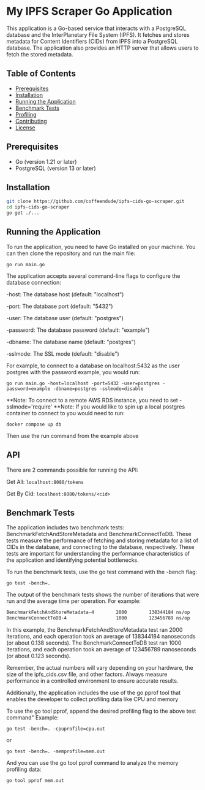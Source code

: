 # My IPFS Scraper Go Application

This application is a Go-based service that interacts with a PostgreSQL database and the InterPlanetary File System (IPFS). It fetches and stores metadata for Content Identifiers (CIDs) from IPFS into a PostgreSQL database. The application also provides an HTTP server that allows users to fetch the stored metadata.

## Table of Contents

- [Prerequisites](#prerequisites)
- [Installation](#installation)
- [Running the Application](#running-the-application)
- [Benchmark Tests](#benchmark-tests)
- [Profiling](#profiling)
- [Contributing](#contributing)
- [License](#license)

## Prerequisites

- Go (version 1.21 or later)
- PostgreSQL (version 13 or later)

## Installation

```bash
git clone https://github.com/coffeendude/ipfs-cids-go-scraper.git
cd ipfs-cids-go-scraper
go get ./...
```

## Running the Application
To run the application, you need to have Go installed on your machine. You can then clone the repository and run the main file:

`go run main.go`

The application accepts several command-line flags to configure the database connection:

-host: The database host (default: "localhost")

-port: The database port (default: "5432")

-user: The database user (default: "postgres")

-password: The database password (default: "example")

-dbname: The database name (default: "postgres")


-sslmode: The SSL mode (default: "disable")

For example, to connect to a database on localhost:5432 as the user postgres with the password example, you would run:

`go run main.go -host=localhost -port=5432 -user=postgres -password=example -dbname=postgres -sslmode=disable`

**Note: To connect to a remote AWS RDS instance, you need to set -sslmode='require'
**Note: If you would like to spin up a local postgres container to connect to you would need to run:

`docker compose up db`

Then use the run command from the example above

## API
There are 2 commands possible for running the API:

Get All:
`localhost:8080/tokens`

Get By Cid:
`localhost:8080/tokens/<cid>`

## Benchmark Tests
The application includes two benchmark tests: BenchmarkFetchAndStoreMetadata and BenchmarkConnectToDB. These tests measure the performance of fetching and storing metadata for a list of CIDs in the database, and connecting to the database, respectively. These tests are important for understanding the performance characteristics of the application and identifying potential bottlenecks.

To run the benchmark tests, use the go test command with the -bench flag:

`go test -bench=.`

The output of the benchmark tests shows the number of iterations that were run and the average time per operation. For example:

```bash
BenchmarkFetchAndStoreMetadata-4   	    2000	    138344184 ns/op
BenchmarkConnectToDB-4             	    1000	    123456789 ns/op
```

In this example, the BenchmarkFetchAndStoreMetadata test ran 2000 iterations, and each operation took an average of 138344184 nanoseconds (or about 0.138 seconds). The BenchmarkConnectToDB test ran 1000 iterations, and each operation took an average of 123456789 nanoseconds (or about 0.123 seconds).

Remember, the actual numbers will vary depending on your hardware, the size of the ipfs_cids.csv file, and other factors. Always measure performance in a controlled environment to ensure accurate results.

Additionally, the application includes the use of the go pprof tool that enables the developer to collect profiling data like CPU and memory

To use the go tool pprof, append the desired profiling flag to the above test command"
Example:

`go test -bench=. -cpuprofile=cpu.out` 

or

`go test -bench=. -memprofile=mem.out`

And you can use the go tool pprof command to analyze the memory profiling data:

`go tool pprof mem.out`